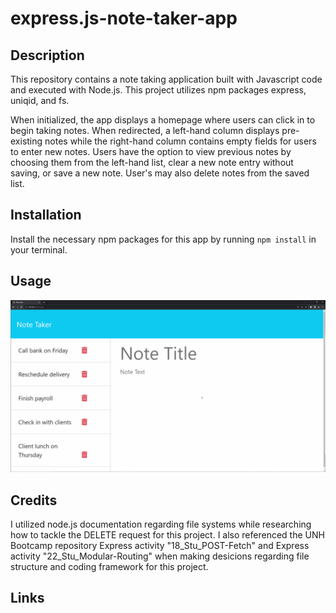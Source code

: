 # express.js-note-taker-app

## Description

This repository contains a note taking application built with Javascript code and executed with Node.js. This project utilizes npm packages express, uniqid, and fs. 

When initialized, the app displays a homepage where users can click in to begin taking notes. When redirected, a left-hand column displays pre-existing notes while the right-hand column contains empty fields for users to enter new notes. Users have the option to view previous notes by choosing them from the left-hand list, clear a new note entry without saving, or save a new note. User's may also delete notes from the saved list. 

## Installation
Install the necessary npm packages for this app by running `npm install` in your terminal.

## Usage
![alt text = "demo of note taker app with pre-existing notes displayed in left-hand column and a new note entry with empty fields in the right-hand column"](./assets/images/demo.gif)

## Credits
I utilized node.js documentation regarding file systems while researching how to tackle the DELETE request for this project. I also referenced the UNH Bootcamp repository Express activity "18_Stu_POST-Fetch" and Express activity "22_Stu_Modular-Routing" when making desicions regarding file structure and coding framework for this project. 

## Links
